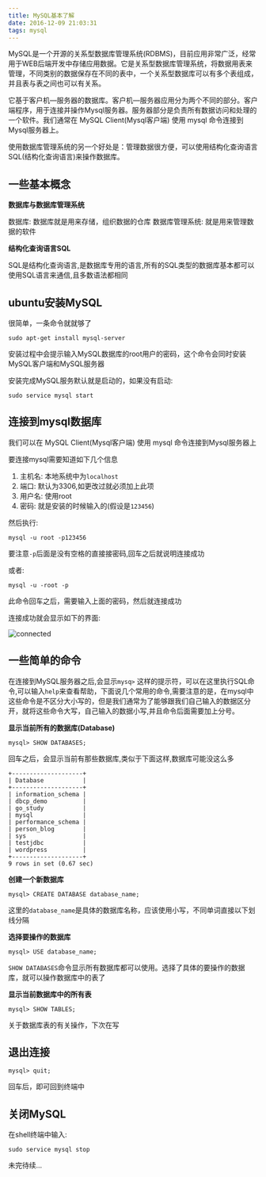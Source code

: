 ```yaml
---
title: MySQL基本了解
date: 2016-12-09 21:03:31
tags: mysql
---
```


MySQL是一个开源的关系型数据库管理系统(RDBMS)，目前应用非常广泛，经常用于WEB后端开发中存储应用数据。它是关系型数据库管理系统，将数据用表来管理，不同类别的数据保存在不同的表中，一个关系型数据库可以有多个表组成，并且表与表之间也可以有关系。


它基于客户机—服务器的数据库。客户机—服务器应用分为两个不同的部分。客户端程序，用于连接并操作Mysql服务器。服务器部分是负责所有数据访问和处理的一个软件。我们通常在 MySQL Client(Mysql客户端) 使用 mysql 命令连接到Mysql服务器上。

使用数据库管理系统的另一个好处是：管理数据很方便，可以使用结构化查询语言SQL(结构化查询语言)来操作数据库。

## 一些基本概念

**数据库与数据库管理系统**

数据库: 数据库就是用来存储，组织数据的仓库
数据库管理系统: 就是用来管理数据的软件

**结构化查询语言SQL**

SQL是结构化查询语言,是数据库专用的语言,所有的SQL类型的数据库基本都可以使用SQL语言来通信,且多数语法都相同

## ubuntu安装MySQL

很简单，一条命令就就够了

```
sudo apt-get install mysql-server
```

安装过程中会提示输入MySQL数据库的root用户的密码，这个命令会同时安装MySQL客户端和MySQL服务器

安装完成MySQL服务默认就是启动的，如果没有启动:

```
sudo service mysql start
```

## 连接到mysql数据库

我们可以在 MySQL Client(Mysql客户端) 使用 mysql 命令连接到Mysql服务器上

要连接mysql需要知道如下几个信息

1. 主机名: 本地系统中为`localhost`
2. 端口: 默认为3306,如更改过就必须加上此项
3. 用户名: 使用root
4. 密码: 就是安装的时候输入的(假设是`123456`)

然后执行:

```
mysql -u root -p123456     
```

要注意`-p`后面是没有空格的直接接密码,回车之后就说明连接成功

或者:

```
mysql -u -root -p
```
此命令回车之后，需要输入上面的密码，然后就连接成功

连接成功就会显示如下的界面:

![connected](http://7xo1su.com1.z0.glb.clouddn.com/connect.png)

## 一些简单的命令

在连接到MySQL服务器之后,会显示`mysq>` 这样的提示符，可以在这里执行SQL命令,可以输入`help`来查看帮助，下面说几个常用的命令,需要注意的是，在mysql中这些命令是不区分大小写的，但是我们通常为了能够跟我们自己输入的数据区分开，就将这些命令大写，自己输入的数据小写,并且命令后面需要加上分号。

**显示当前所有的数据库(Database)**

```
mysql> SHOW DATABASES;
```
回车之后，会显示当前有那些数据库,类似于下面这样,数据库可能没这么多

```
+--------------------+
| Database           |
+--------------------+
| information_schema |
| dbcp_demo          |
| go_study           |
| mysql              |
| performance_schema |
| person_blog        |
| sys                |
| testjdbc           |
| wordpress          |
+--------------------+
9 rows in set (0.67 sec)
```

**创建一个新数据库**

```
mysql> CREATE DATABASE database_name;
```

这里的`database_name`是具体的数据库名称，应该使用小写，不同单词直接以下划线分隔

**选择要操作的数据库**

```
mysql> USE database_name;
```

`SHOW DATABASES`命令显示所有数据库都可以使用。选择了具体的要操作的数据库，就可以操作数据库中的表了

**显示当前数据库中的所有表**

```
mysql> SHOW TABLES;
```

关于数据库表的有关操作，下次在写

## 退出连接

```
mysql> quit;
```

回车后，即可回到终端中

## 关闭MySQL

在shell终端中输入:

```
sudo service mysql stop
```

未完待续...







